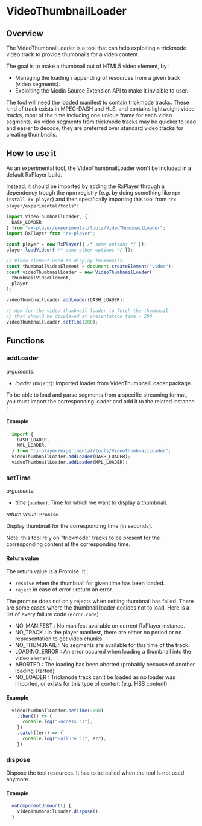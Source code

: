 # VideoThumbnailLoader #########################################################


## Overview ####################################################################

The VideoThumbnailLoader is a tool that can help exploiting a trickmode video
track to provide thumbnails for a video content.

The goal is to make a thumbnail out of HTML5 video element, by :
- Managing the loading / appending of resources from a given track
(video segments).
- Exploiting the Media Source Extension API to make it invisible to user.

The tool will need the loaded manifest to contain trickmode tracks. These kind
of track exists in MPEG-DASH and HLS, and contains lightweight video tracks,
most of the time including one unique frame for each video segments. As video
segments from trickmode tracks may be quicker to load and easier to decode, they
are preferred over standard video tracks for creating thumbnails.

## How to use it ###############################################################


As an experimental tool, the VideoThumbnailLoader won't be included in a
default RxPlayer build.

Instead, it should be imported by adding the RxPlayer through a dependency
trough the npm registry (e.g. by doing something like ``npm install
rx-player``) and then specifically importing this tool from
``"rx-player/experimental/tools"``:

```js
import VideoThumbnailLoader, {
  DASH_LOADER
} from "rx-player/experimental/tools/VideoThumbnailLoader";
import RxPlayer from "rx-player";

const player = new RxPlayer({ /* some options */ });
player.loadVideo({ /* some other options */ });

// Video element used to display thumbnails.
const thumbnailVideoElement = document.createElement("video");
const videoThumbnailLoader = new VideoThumbnailLoader(
  thumbnailVideoElement,
  player
);

videoThumbnailLoader.addLoader(DASH_LOADER);

// Ask for the video thumbnail loader to fetch the thumbnail
// that should be displayed at presentation time = 200.
videoThumbnailLoader.setTime(200);
```

## Functions ###################################################################

### addLoader ##################################################################

_arguments_:
  - _loader_ (``Object``): Imported loader from VideoThumbnailLoader package.

To be able to load and parse segments from a specific streaming format, you must
import the corresponding loader and add it to the related instance :

#### Example

```js
  import {
    DASH_LOADER,
    MPL_LOADER,
  } from "rx-player/experimental/tools/VideoThumbnailLoader";
  videoThumbnailLoader.addLoader(DASH_LOADER);
  videoThumbnailLoader.addLoader(MPL_LOADER);
```

### setTime ####################################################################

_arguments_:

  - _time_ (``number``): Time for which we want to display a thumbnail.

_return value_: ``Promise``

Display thumbnail for the corresponding time (in seconds).

Note: this tool rely on "trickmode" tracks to be present for the corresponding
content at the corresponding time.

#### Return value

The return value is a Promise.
It :
- ``resolve`` when the thumbnail for given time has been loaded.
- ``reject`` in case of error : return an error.

The promise does not only rejects when setting thumbnail has failed. There are
some cases where the thumbnail loader decides not to load. Here is a list of
every failure code (``error.code``) :
- NO_MANIFEST : No manifest available on current RxPlayer instance.
- NO_TRACK : In the player manifest, there are either no period or no
             representation to get video chunks.
- NO_THUMBNAIL : No segments are available for this time of the track.
- LOADING_ERROR : An error occured when loading a thumbnail into the video
                  element.
- ABORTED : The loading has been aborted (probably because of another loading
            started)
- NO_LOADER : Trickmode track can't be loaded as no loader was imported, or
              exists for this type of content (e.g. HSS content)

#### Example

```js
  videoThumbnailLoader.setTime(3000)
    .then(() => {
      console.log("Success :)");
    })
    .catch((err) => {
      console.log("Failure :(", err);
    })
```

### dispose ###################################################################

Dispose the tool resources. It has to be called when the tool is not used
anymore.

#### Example

```js
  onComponentUnmount() {
    videoThumbnailLoader.dispose();
  }
```

